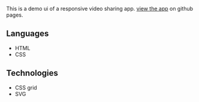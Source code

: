 This is a demo ui of a responsive video sharing app. [view the app](https://kande81.github.io/video-app/) on github pages.

## Languages

- HTML
- CSS

## Technologies

- CSS grid
- SVG
